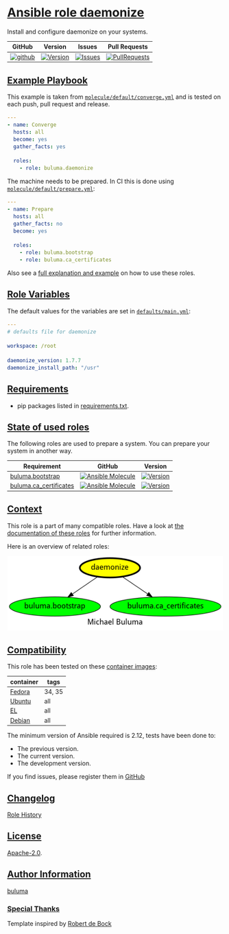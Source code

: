 # [Ansible role daemonize](#daemonize)

Install and configure daemonize on your systems.

|GitHub|Version|Issues|Pull Requests|
|------|-------|------|-------------|
|[![github](https://github.com/buluma/ansible-role-daemonize/actions/workflows/molecule.yml/badge.svg)](https://github.com/buluma/ansible-role-daemonize/actions/workflows/molecule.yml)|[![Version](https://img.shields.io/github/release/buluma/ansible-role-daemonize.svg)](https://github.com/buluma/ansible-role-daemonize/releases/)|[![Issues](https://img.shields.io/github/issues/buluma/ansible-role-daemonize.svg)](https://github.com/buluma/ansible-role-daemonize/issues/)|[![PullRequests](https://img.shields.io/github/issues-pr-closed-raw/buluma/ansible-role-daemonize.svg)](https://github.com/buluma/ansible-role-daemonize/pulls/)|

## [Example Playbook](#example-playbook)

This example is taken from [`molecule/default/converge.yml`](https://github.com/buluma/ansible-role-daemonize/blob/master/molecule/default/converge.yml) and is tested on each push, pull request and release.

```yaml
---
- name: Converge
  hosts: all
  become: yes
  gather_facts: yes

  roles:
    - role: buluma.daemonize
```

The machine needs to be prepared. In CI this is done using [`molecule/default/prepare.yml`](https://github.com/buluma/ansible-role-daemonize/blob/master/molecule/default/prepare.yml):

```yaml
---
- name: Prepare
  hosts: all
  gather_facts: no
  become: yes

  roles:
    - role: buluma.bootstrap
    - role: buluma.ca_certificates
```

Also see a [full explanation and example](https://buluma.github.io/how-to-use-these-roles.html) on how to use these roles.

## [Role Variables](#role-variables)

The default values for the variables are set in [`defaults/main.yml`](https://github.com/buluma/ansible-role-daemonize/blob/master/defaults/main.yml):

```yaml
---
# defaults file for daemonize

workspace: /root

daemonize_version: 1.7.7
daemonize_install_path: "/usr"
```

## [Requirements](#requirements)

- pip packages listed in [requirements.txt](https://github.com/buluma/ansible-role-daemonize/blob/master/requirements.txt).

## [State of used roles](#state-of-used-roles)

The following roles are used to prepare a system. You can prepare your system in another way.

| Requirement | GitHub | Version |
|-------------|--------|--------|
|[buluma.bootstrap](https://galaxy.ansible.com/buluma/bootstrap)|[![Ansible Molecule](https://github.com/buluma/ansible-role-bootstrap/actions/workflows/molecule.yml/badge.svg)](https://github.com/buluma/ansible-role-bootstrap/actions/workflows/molecule.yml)|[![Version](https://img.shields.io/github/release/buluma/ansible-role-bootstrap.svg)](https://github.com/shadowwalker/ansible-role-bootstrap)|
|[buluma.ca_certificates](https://galaxy.ansible.com/buluma/ca_certificates)|[![Ansible Molecule](https://github.com/buluma/ansible-role-ca_certificates/actions/workflows/molecule.yml/badge.svg)](https://github.com/buluma/ansible-role-ca_certificates/actions/workflows/molecule.yml)|[![Version](https://img.shields.io/github/release/buluma/ansible-role-ca_certificates.svg)](https://github.com/shadowwalker/ansible-role-ca_certificates)|

## [Context](#context)

This role is a part of many compatible roles. Have a look at [the documentation of these roles](https://buluma.github.io/) for further information.

Here is an overview of related roles:

![dependencies](https://raw.githubusercontent.com/buluma/ansible-role-daemonize/png/requirements.png "Dependencies")

## [Compatibility](#compatibility)

This role has been tested on these [container images](https://hub.docker.com/u/buluma):

|container|tags|
|---------|----|
|[Fedora](https://hub.docker.com/repository/docker/buluma/fedora/general)|34, 35|
|[Ubuntu](https://hub.docker.com/repository/docker/buluma/ubuntu/general)|all|
|[EL](https://hub.docker.com/repository/docker/buluma/enterpriselinux/general)|all|
|[Debian](https://hub.docker.com/repository/docker/buluma/debian/general)|all|

The minimum version of Ansible required is 2.12, tests have been done to:

- The previous version.
- The current version.
- The development version.

If you find issues, please register them in [GitHub](https://github.com/buluma/ansible-role-daemonize/issues)

## [Changelog](#changelog)

[Role History](https://github.com/buluma/ansible-role-daemonize/blob/master/CHANGELOG.md)

## [License](#license)

[Apache-2.0](https://github.com/buluma/ansible-role-daemonize/blob/master/LICENSE).

## [Author Information](#author-information)

[buluma](https://buluma.github.io/)


### [Special Thanks](#special-thanks)

Template inspired by [Robert de Bock](https://github.com/robertdebock)
